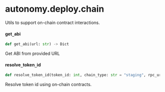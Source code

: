 <a id="autonomy.deploy.chain"></a>

# autonomy.deploy.chain

Utils to support on-chain contract interactions.

<a id="autonomy.deploy.chain.get_abi"></a>

#### get`_`abi

```python
def get_abi(url: str) -> Dict
```

Get ABI from provided URL

<a id="autonomy.deploy.chain.resolve_token_id"></a>

#### resolve`_`token`_`id

```python
def resolve_token_id(token_id: int, chain_type: str = "staging", rpc_url: Optional[str] = None, service_contract_address: Optional[str] = None) -> Dict
```

Resolve token id using on-chain contracts.

